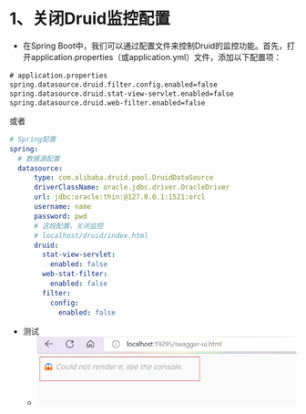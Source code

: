 # 1、关闭Druid监控配置
- 在Spring Boot中，我们可以通过配置文件来控制Druid的监控功能。首先，打开application.properties（或application.yml）文件，添加以下配置项：
```properties
# application.properties
spring.datasource.druid.filter.config.enabled=false
spring.datasource.druid.stat-view-servlet.enabled=false
spring.datasource.druid.web-filter.enabled=false
```
或者
```yaml
# Spring配置
spring:
  # 数据源配置
  datasource:
      type: com.alibaba.druid.pool.DruidDataSource
      driverClassName: oracle.jdbc.driver.OracleDriver
      url: jdbc:oracle:thin:@127.0.0.1:1521:orcl
      username: name
      password: pwd
      # 这段配置，关闭监控
      # localhost/druid/index.html
      druid:
        stat-view-servlet:
          enabled: false
        web-stat-filter:
          enabled: false
        filter:
          config:
            enabled: false
```

- 测试
   - ![image.png](images/1712651074818-b149e8cc-79b1-4ea0-9736-d6397a015d11.png)
